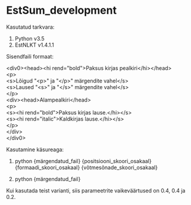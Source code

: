 # EstSum_development

Kasutatud tarkvara:
1) Python v3.5
2) EstNLKT v1.4.1.1


Sisendfaili formaat:

\<div0>\<head>\<hi rend="bold">Paksus kirjas pealkiri\</hi>\</head>  
\<p>  
\<s>Lõigud "\<p>" ja "\</p>" märgendite vahel\</s>  
\<s>Laused "\<s>" ja "\</s>" märgendite vahel\</s>  
\</p>  
\<div>\<head>Alampealkiri\</head>  
\<p>  
\<s>\<hi rend="bold">Paksus kirjas lause.\</hi>\</s>  
\<s>\<hi rend="italic">Kaldkirjas lause.\</hi>\</s>  
\</p>  
\</div>  
\</div0>  

Kasutamine käsureaga:

1) python {märgendatud_fail} {positsiooni_skoori_osakaal} {formaadi_skoori_osakaal} {võtmesõnade_skoori_osakaal}

2) python {märgendatud_fail}

Kui kasutada teist varianti, siis parameetrite vaikeväärtused on 0.4, 0.4 ja 0.2.
